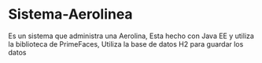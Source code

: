 # Sistema-Aerolinea
Es un sistema que administra una Aerolina, 
Esta hecho con Java EE y utiliza la biblioteca de PrimeFaces,
Utiliza la base de datos H2 para guardar los datos
